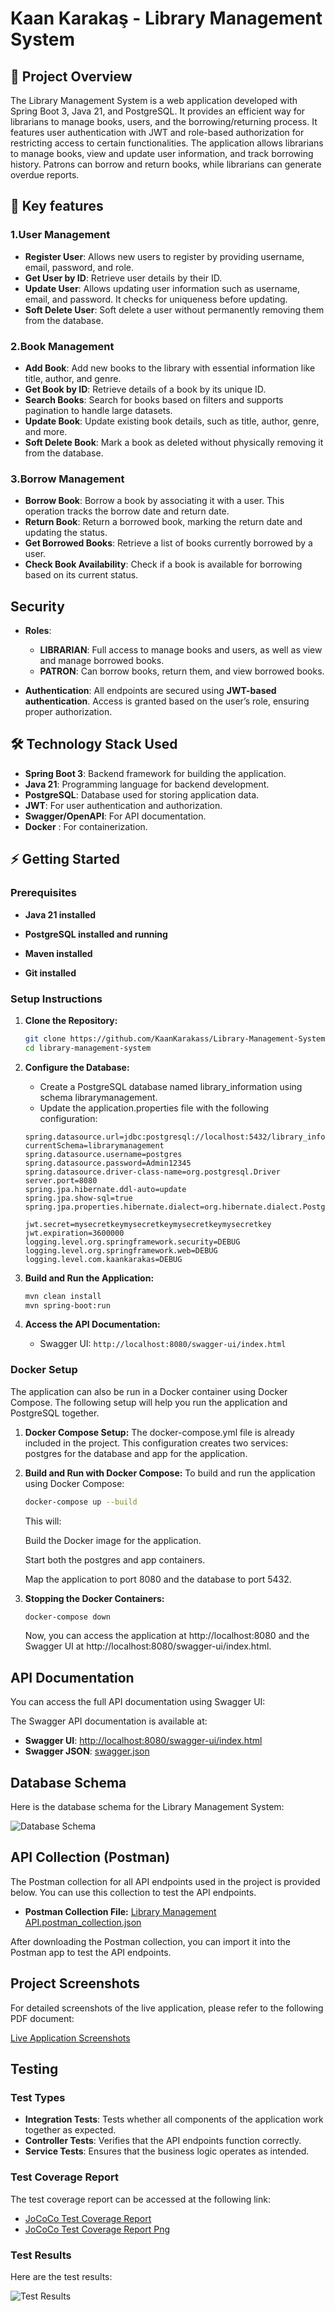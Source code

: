 # Kaan Karakaş - Library Management System

## 🚀 Project Overview

The Library Management System is a web application developed with Spring Boot 3, Java 21, and PostgreSQL. It provides an efficient way for librarians to manage books, users, and the borrowing/returning process. It features user authentication with JWT and role-based authorization for restricting access to certain functionalities. The application allows librarians to manage books, view and update user information, and track borrowing history. Patrons can borrow and return books, while librarians can generate overdue reports.

## 📌 Key features

### 1.User Management

  - **Register User**: Allows new users to register by providing username, email, password, and role.
  - **Get User by ID**: Retrieve user details by their ID.
  - **Update User**: Allows updating user information such as username, email, and password. It checks for uniqueness before updating.
  - **Soft Delete User**: Soft delete a user without permanently removing them from the database.
	
### 2.Book Management
  - **Add Book**: Add new books to the library with essential information like title, author, and genre.
  - **Get Book by ID**: Retrieve details of a book by its unique ID.
  - **Search Books**: Search for books based on filters and supports pagination to handle large datasets.
  - **Update Book**: Update existing book details, such as title, author, genre, and more.
  - **Soft Delete Book**: Mark a book as deleted without physically removing it from the database.
	
### 3.Borrow Management	
  - **Borrow Book**: Borrow a book by associating it with a user. This operation tracks the borrow date and return date.
  - **Return Book**: Return a borrowed book, marking the return date and updating the status.
  - **Get Borrowed Books**: Retrieve a list of books currently borrowed by a user.
  - **Check Book Availability**: Check if a book is available for borrowing based on its current status.

## Security

- **Roles**:
  - **LIBRARIAN**: Full access to manage books and users, as well as view and manage borrowed books.
  - **PATRON**: Can borrow books, return them, and view borrowed books.
  
- **Authentication**: All endpoints are secured using **JWT-based authentication**. Access is granted based on the user’s role, ensuring proper authorization.	

## 🛠️ Technology Stack Used

- **Spring Boot 3**: Backend framework for building the application.
- **Java 21**: Programming language for backend development.
- **PostgreSQL**: Database used for storing application data.
- **JWT**: For user authentication and authorization.
- **Swagger/OpenAPI**: For API documentation.
- **Docker** : For containerization.

## ⚡ Getting Started

### Prerequisites

- **Java 21 installed**

- **PostgreSQL installed and running**

- **Maven installed**

- **Git installed**

### Setup Instructions

1. **Clone the Repository:**

   ```bash
   git clone https://github.com/KaanKarakass/Library-Management-System.git
   cd library-management-system
   ```
   
2. **Configure the Database:**   
   * Create a PostgreSQL database named library_information using schema librarymanagement.
   * Update the application.properties file with the following configuration:
   
   ```properties
   spring.datasource.url=jdbc:postgresql://localhost:5432/library_information?currentSchema=librarymanagement
   spring.datasource.username=postgres
   spring.datasource.password=Admin12345
   spring.datasource.driver-class-name=org.postgresql.Driver
   server.port=8080
   spring.jpa.hibernate.ddl-auto=update
   spring.jpa.show-sql=true
   spring.jpa.properties.hibernate.dialect=org.hibernate.dialect.PostgreSQLDialect

   jwt.secret=mysecretkeymysecretkeymysecretkeymysecretkey
   jwt.expiration=3600000
   logging.level.org.springframework.security=DEBUG
   logging.level.org.springframework.web=DEBUG
   logging.level.com.kaankarakas=DEBUG
   ```
3. **Build and Run the Application:**

   ```bash
   mvn clean install
   mvn spring-boot:run
   ```
   
4. **Access the API Documentation:**

   * Swagger UI: `http://localhost:8080/swagger-ui/index.html`

### Docker Setup
The application can also be run in a Docker container using Docker Compose. The following setup will help you run the application and PostgreSQL together.

1. **Docker Compose Setup:**
   The docker-compose.yml file is already included in the project. This configuration creates two services: postgres for the database and app for the application.
   
2. **Build and Run with Docker Compose:**
   To build and run the application using Docker Compose:
   
   ```bash
   docker-compose up --build
   ```
   
   This will:

   Build the Docker image for the application.

   Start both the postgres and app containers.

   Map the application to port 8080 and the database to port 5432.
   
3. **Stopping the Docker Containers:**

   ```bash
   docker-compose down
   ```
   
   Now, you can access the application at http://localhost:8080 and the Swagger UI at http://localhost:8080/swagger-ui/index.html.
   
## API Documentation
   You can access the full API documentation using Swagger UI:

   The Swagger API documentation is available at:

   - **Swagger UI**: [http://localhost:8080/swagger-ui/index.html](http://localhost:8080/swagger-ui/index.html)
   - **Swagger JSON**: [swagger.json](swagger-doc/swagger.json)
   
## Database Schema

Here is the database schema for the Library Management System:

![Database Schema](database-diagram/Database-Diagram.png)

## API Collection (Postman)

The Postman collection for all API endpoints used in the project is provided below. You can use this collection to test the API endpoints.

- **Postman Collection File:** [Library Management API.postman_collection.json](postman-collection/Library%20Management%20API.postman_collection.json)

After downloading the Postman collection, you can import it into the Postman app to test the API endpoints.

## Project Screenshots

For detailed screenshots of the live application, please refer to the following PDF document:

[Live Application Screenshots](application-screenshots/Live-Application-Screenshots-Kaan-Karakas.pdf)

## Testing

### Test Types

- **Integration Tests**: Tests whether all components of the application work together as expected.
- **Controller Tests**: Verifies that the API endpoints function correctly.
- **Service Tests**: Ensures that the business logic operates as intended.

### Test Coverage Report

The test coverage report can be accessed at the following link:

- [JoCoCo Test Coverage Report](./JoCoCo-report/index.html)
- [JoCoCo Test Coverage Report Png](./JoCoCo-report/index.png)

### Test Results

Here are the test results:

![Test Results](./JoCoCo-report/Test-Result.png)